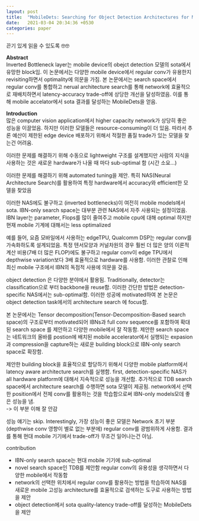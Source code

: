 ```yaml
---
layout: post
title:  "MobileDets: Searching for Object Detection Architectures for Mobile Accelerators 정리"
date:   2021-03-04 20:34:36 +0530
categories: paper  
---
```






끈기 있게 읽을 수 있도록 🤓🤓

**Abstract**    
Inverted Bottleneck layer는 mobile device의 obejct detection 모델의 sota에서 유망한 block임. 이 논문에서는 다양한 mobile device에서 regular conv가 유용한지 revisiting하면서 optimality에 의문을 가짐. 본 논문에서는 search space에서 regular conv를 통합하고 nerual architecture search를 통해 network에 효율적으로 재배치하면서 latency-accuracy trade-off에 상당한 개선을 달성하였음. 이를 통해 mobile accelator에서 sota 결과를 달성하는 MobileDets을 얻음. 

**Introduction**    
많은 computer vision application에서 higher capacity network가 상당히 좋은 성능을 이끌었음. 하지만 이러한 모델들은 resource-consuming이 더 있음. 따라서 추론 예산이 제한된 edge device 배포하기 위해서 적절한 품질 trade가 있는 모델을  찾는건 어려움.    

이러한 문제를 해결하기 위해 수동으로 lightweight 구조를 설계했지만 사람의 지식을 사용하는 것은 새로운 hardware가 나올 때 마다 sub-optimal 함 (시간 소요...)   

이러한 문제를 해결하기 위해 automated tuning을 제안. 특히 NAS(Neural Architecture Search)를 활용하여 특정 hardware에서 accuracy와 efficient한 모델을 찾았음 

이러한 NAS에도 불구하고 (inverted bottlenecks)이 여전히 mobile models에서 sota. IBN-only search space는 대부분 관련 NAS에서 자주 사용되는 설정이었음. IBN layer는 parameter, Flops를 많이 줄여주고 mobile cpu에 대해 optimal 하지만 현재 mobile 기계에 대해서는 less optimalized

예를 들어, 요즘 모바일에서 사용하는 edgeTPU, Qualcomm DSP는 regular conv를 가속화하도록 설계되었음. 특정 텐서모양과 커널차원의 경우 훨씬 더 많은 양의 이론적 계산 비용(7배 더 많은 FLOP)에도 불구하고 regular conv이 edge TPU에서 depthwise variation보다 3배 효율적으로 hardware를 사용함. 이러한 관찰로 인해 최신 mobile 구조에서 IBN의 독점적 사용에 의문을 갖음. 

object detection 은 다양한 분야에서 활용됨. Traditionally, detector는 classification으로 부터 backbone을 reuse함. 이러한 간단한 방법은 detection-specific NAS에서는 sub-optimal함. 이러한 성공에 motivated하여 본 논문은 object detection task에서의 architecture search 에 focus함. 

본 논문에서는 Tensor decomposition(Tensor-Decomposition-Based search space)의 구조로부터 motivated되어  IBNs과 full conv sequence를 포함하여 확대 된 search space 를 제안하고 다양한 mobile에서 잘 작동함. 제안한 search space는 네트워크의 올바를 postion에 배치된 mobile accelerator에서 실행되는 expasion과 compression을 capture하는 새로운 building  block으로 IBN-only search space로 확장함.

제안한 building block을 효율적으로 할당하기 위해서 다양한 mobile platform에서 latency aware architecture search를 실행함. first, detection-specific NAS가 all hardware platform에 대해서 지속적으로 성능을 개선함.  추가적으로 TDB search space에서 architecture search를 수행하면 sota 모델이 제공됨. network에서 선택한 position에서 전체 conv를 활용하는 것을 학습함으로써 IBN-only models모데 좋은 성능을 냄.   
-> 이 부분 이해 잘 안감 

성능 얘기는 skip. Interestingly, 가장 성능이 좋은 모델은 Network 초기 부분(depthwise conv 영향이 별로 없는 부분에) regular conv를 광범위하게 사용함. 결과를 통해 현대 mobile 기기에서 trade-off가 무조건 일어나는건 아님.

contribution

- IBN-only search space는 현대 mobile 기기에 sub-optimal
- novel search space인 TDB를 제안함 regular conv의 유용성을 생각하면서 다양한 mobile에서 작동함
- network의 선택한 위치에서 regular conv를 활용하는 방법을 학습하여 NAS를 새로운 mobile 고성능 architecture를 효율적으로 검색하는 도구로 사용하는 방법을 제안 
- object detection에서 sota quality-latency trade-off를 달성하는 MobileDets을 제안